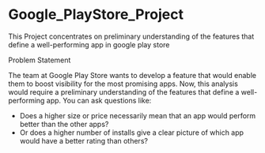 # Google_PlayStore_Project
This Project concentrates on preliminary understanding of the features that define a well-performing app in google play store

Problem Statement

The team at Google Play Store wants to develop a feature that would enable them to boost visibility for the most promising apps. Now, this analysis would require a preliminary understanding of the features that define a well-performing app. You can ask questions like:
- Does a higher size or price necessarily mean that an app would perform better than the other apps?
- Or does a higher number of installs give a clear picture of which app would have a better rating than others?
